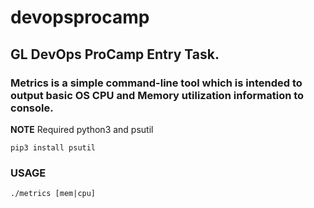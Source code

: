 # devopsprocamp
## GL DevOps ProCamp  Entry Task.

### Metrics is a simple command-line tool which is intended to output basic OS CPU and Memory utilization information to console.
__NOTE__ Required python3 and psutil 

```shell
pip3 install psutil
```

### USAGE
```shell
./metrics [mem|cpu]
```
